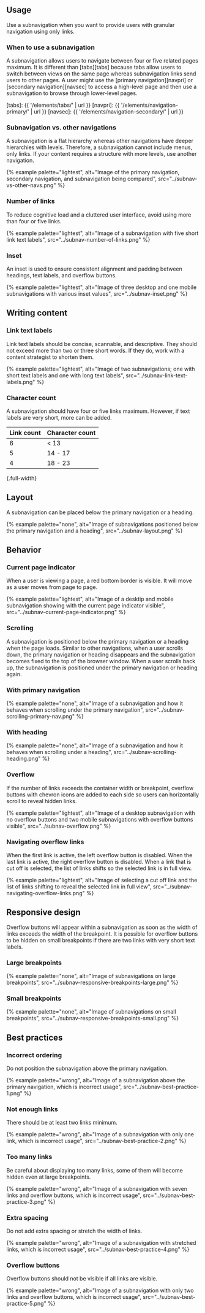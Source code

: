 ## Usage

Use a subnavigation when you want to provide users with granular navigation 
using only links.

### When to use a subnavigation

A subnavigation allows users to navigate between four or five related pages 
maximum. It is different than [tabs][tabs] because tabs allow users to switch 
between views on the same page whereas subnavigation links send users to other 
pages. A user might use the [primary navigation][navpri] or [secondary 
navigation][navsec] to access a high-level page and then use a subnavigation to 
browse through lower-level pages.

[tabs]: {{ '/elements/tabs/' | url }}
[navpri]: {{ '/elements/navigation-primary/' | url }}
[navsec]: {{ '/elements/navigation-secondary/' | url }}

### Subnavigation vs. other navigations

A subnavigation is a flat hierarchy whereas other navigations have deeper 
hierarchies with levels. Therefore, a subnavigation cannot include menus, only 
links. If your content requires a structure with more levels, use another 
navigation.

{% example palette="lightest",
           alt="Image of the primary navigation, secondary navigation, and subnavigation being compared",
           src="../subnav-vs-other-navs.png" %}

### Number of links

To reduce cognitive load and a cluttered user interface, avoid using more than 
four or five links.

{% example palette="lightest",
           alt="Image of a subnavigation with five short link text labels",
           src="../subnav-number-of-links.png" %}

### Inset

An inset is used to ensure consistent alignment and padding between headings, 
text labels, and overflow buttons.

{% example palette="lightest",
           alt="Image of three desktop and one mobile subnavigations with various inset values",
           src="../subnav-inset.png" %}

<hgroup>

  ## Writing content
  ### Link text labels

</hgroup>

Link text labels should be concise, scannable, and descriptive. They should not 
exceed more than two or three short words. If they do, work with a content 
strategist to shorten them.

{% example palette="lightest",
           alt="Image of two subnavigations; one with short text labels and one with long text labels",
           src="../subnav-link-text-labels.png" %}

### Character count

A subnavigation should have four or five links maximum. However, if text labels 
are very short, more can be added.

| Link count | Character count |
| ---------- | --------------- |
| 6          | < 13            |
| 5          | 14 - 17         |
| 4          | 18 - 23         |

{.full-width}

## Layout

A subnavigation can be placed below the primary navigation or a heading.

{% example palette="none",
           alt="Image of subnavigations positioned below the primary navigation and a heading",
           src="../subnav-layout.png" %}

<hgroup>

  ## Behavior

  ### Current page indicator

</hgroup>

When a user is viewing a page, a red bottom border is visible. It will move as a 
user moves from page to page.

{% example palette="lightest",
           alt="Image of a desktip and mobile subnavigation showing with the current page indicator visible",
           src="../subnav-current-page-indicator.png" %}

### Scrolling

A subnavigation is positioned below the primary navigation or a heading when the 
page loads. Similar to other navigations, when a user scrolls down, the primary 
navigation or heading disappears and the subnavigation becomes fixed to the top 
of the browser window. When a user scrolls back up, the subnavigation is 
positioned under the primary navigation or heading again.

### With primary navigation

{% example palette="none",
           alt="Image of a subnavigation and how it behaves when scrolling under the primary navigation",
           src="../subnav-scrolling-primary-nav.png" %}

### With heading

{% example palette="none",
           alt="Image of a subnavigation and how it behaves when scrolling under a heading",
           src="../subnav-scrolling-heading.png" %}

### Overflow

If the number of links exceeds the container width or breakpoint, overflow 
buttons with chevron icons are added to each side so users can horizontally 
scroll to reveal hidden links.

{% example palette="lightest",
           alt="Image of a desktop subnavigation with no overflow buttons and two mobile subnavigations with overflow buttons visible",
           src="../subnav-overflow.png" %}

### Navigating overflow links

When the first link is active, the left overflow button is disabled. When the 
last link is active, the right overflow button is disabled. When a link that is 
cut off is selected, the list of links shifts so the selected link is in full 
view.

{% example palette="lightest",
           alt="Image of selecting a cut off link and the list of links shifting to reveal the selected link in full view",
           src="../subnav-navigating-overflow-links.png" %}

## Responsive design

Overflow buttons will appear within a subnavigation as soon as the width of 
links exceeds the width of the breakpoint. It is possible for overflow buttons 
to be hidden on small breakpoints if there are two links with very short text 
labels.

### Large breakpoints

{% example palette="none",
           alt="Image of subnavigations on large breakpoints",
           src="../subnav-responsive-breakpoints-large.png" %}

### Small breakpoints

{% example palette="none",
           alt="Image of subnavigations on small breakpoints",
           src="../subnav-responsive-breakpoints-small.png" %}

<hgroup>

  ## Best practices
  ### Incorrect ordering

</hgroup>

Do not position the subnavigation above the primary navigation.

{% example palette="wrong",
           alt="Image of a subnavigation above the primary navigation, which is incorrect usage",
           src="../subnav-best-practice-1.png" %}

### Not enough links

There should be at least two links minimum.

{% example palette="wrong",
           alt="Image of a subnavigation with only one link, which is incorrect usage",
           src="../subnav-best-practice-2.png" %}

### Too many links

Be careful about displaying too many links, some of them will become hidden even 
at large breakpoints.

{% example palette="wrong",
           alt="Image of a subnavigation with seven links and overflow buttons, which is incorrect usage",
           src="../subnav-best-practice-3.png" %}

### Extra spacing

Do not add extra spacing or stretch the width of links.

{% example palette="wrong",
           alt="Image of a subnavigation with stretched links, which is incorrect usage",
           src="../subnav-best-practice-4.png" %}

### Overflow buttons

Overflow buttons should not be visible if all links are visible.

{% example palette="wrong",
           alt="Image of a subnavigation with only two links and overflow buttons, which is incorrect usage",
           src="../subnav-best-practice-5.png" %}

